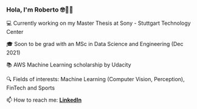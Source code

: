 <!--
**robertofranceschi/robertofranceschi** is a ✨ _special_ ✨ repository because its `README.md` (this file) appears on your GitHub profile.

Here are some ideas to get you started:

- 🔭 I’m currently working on ...
- 🌱 I’m currently learning ...
- 👯 I’m looking to collaborate on ...
- 🤔 I’m looking for help with ...
- 💬 Ask me about ...
- 📫 How to reach me: ...
- 😄 Pronouns: ...
- ⚡ Fun fact: ...
-->
### Hola, I'm Roberto 🤓👨‍💻

💻 Currently working on my Master Thesis at Sony - Stuttgart Technology Center

🎓 Soon to be grad with an MSc in Data Science and Engineering (Dec 2021)

📚 AWS Machine Learning scholarship by Udacity

🔍 Fields of interests: Machine Learning (Computer Vision, Perception), FinTech and Sports

📫 How to reach me: [**LinkedIn**](https://www.linkedin.com/in/roberto-franceschi/)
